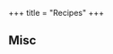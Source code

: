 +++
title = "Recipes"
+++

## Misc
<div class="spreadsheet" src="../recipes.toml" fullHeightWithRowsPerScreen=8> </div>  